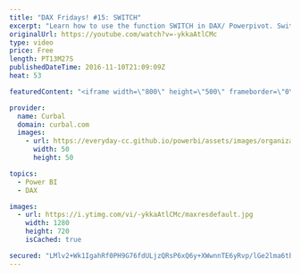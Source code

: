 ```yaml
---
title: "DAX Fridays! #15: SWITCH"
excerpt: "Learn how to use the function SWITCH in DAX/ Powerpivot. Switch is the equivalent of IF but it has easier syntax and therefore it is easier to read.  PREVIOUS VIDEO: https://www.youtube.com/watch?v=-Ola264bKXk NEXT VIDEO: -  Looking for the download file? Go to our Download Center: https://curbal.com/donwload-center"
originalUrl: https://youtube.com/watch?v=-ykkaAtlCMc
type: video
price: Free
length: PT13M27S
publishedDateTime: 2016-11-10T21:09:09Z
heat: 53

featuredContent: "<iframe width=\"800\" height=\"500\" frameborder=\"0\" src=\"https://www.youtube.com/embed/-ykkaAtlCMc\" allow=\"accelerometer; autoplay; encrypted-media; gyroscope; picture-in-picture\" allowfullscreen></iframe>"

provider:
  name: Curbal
  domain: curbal.com
  images:
    - url: https://everyday-cc.github.io/powerbi/assets/images/organizations/curbal.com-50x50.jpg
      width: 50
      height: 50

topics:
  - Power BI
  - DAX

images:
  - url: https://i.ytimg.com/vi/-ykkaAtlCMc/maxresdefault.jpg
    width: 1280
    height: 720
    isCached: true

secured: "LMlv2+Wk1IgahRf0PH9G76fdULjzQRsP6xQ6y+XWwnnTE6yRvp/lGe2lma6tbFHHUXLaVC5K65Ic0ozEgdbSVLlg0EHCRnmaj1uqu4bqR2duQTRkM03qR6EJgMRUprrvWOWUhc6BfqvUvpH3khqYgpbYJUpdKcNX9QDynnw/hOAxOfeEYpFsVMEfhnTJaHusNrGbUXfuoP/j62iHhkmKjxemKlDhLYDb/G+RS/Ujs1oz3YjVbu/mVRNJrdvBFWPwfDGP1WULvpjWznom8EVu1+bQ1h0LSIyEih6nrjUedTXKo8I3U2875g1YdOaQrus0i+enMU2TeKm4gvD4hWzCKTUl5Jz5i7blptvm80YCd+epFWvcNzAFU1ddYQCA5qF63F4+kJaBx208aEmiY7OTpeHNDeI15DkJCQ6OZB2sNOo=;vwqwN/Av0NnmA/+g3Y1V9A=="
---
```


